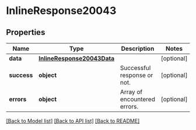 # InlineResponse20043

## Properties
Name | Type | Description | Notes
------------ | ------------- | ------------- | -------------
**data** | [**InlineResponse20043Data**](InlineResponse20043Data.md) |  | [optional] 
**success** | **object** | Successful response or not. | [optional] 
**errors** | **object** | Array of encountered errors. | [optional] 

[[Back to Model list]](../README.md#documentation-for-models) [[Back to API list]](../README.md#documentation-for-api-endpoints) [[Back to README]](../README.md)

